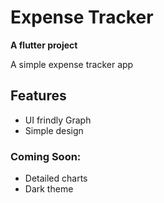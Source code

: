 # Expense Tracker

**A flutter project**

A simple expense tracker app

## Features 
- UI frindly Graph
- Simple design 


### Coming Soon: 
- Detailed charts 
- Dark theme 
